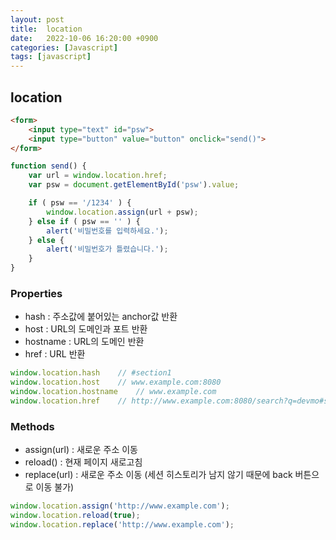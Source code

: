 ```yaml
---
layout: post
title:  location
date:   2022-10-06 16:20:00 +0900
categories: [Javascript] 
tags: [javascript]
---
```


## location

```html
<form>
    <input type="text" id="psw">
    <input type="button" value="button" onclick="send()">
</form>
```

```javascript
function send() {
    var url = window.location.href;
    var psw = document.getElementById('psw').value;

    if ( psw == '/1234' ) {
        window.location.assign(url + psw);
    } else if ( psw == '' ) {
        alert('비밀번호를 입력하세요.');
    } else {
        alert('비밀번호가 틀렸습니다.');
    }
}
```

### Properties

- hash : 주소값에 붙어있는 anchor값 반환
- host : URL의 도메인과 포트 반환
- hostname : URL의 도메인 반환
- href : URL 반환

```javascript
window.location.hash    // #section1
window.location.host    // www.example.com:8080
window.location.hostname    // www.example.com
window.location.href    // http://www.example.com:8080/search?q=devmo#section1
```

### Methods

- assign(url) : 새로운 주소 이동
- reload() : 현재 페이지 새로고침
- replace(url) : 새로운 주소 이동 (세션 히스토리가 남지 않기 때문에 back 버튼으로 이동 불가)

```javascript
window.location.assign('http://www.example.com');
window.location.reload(true);
window.location.replace('http://www.example.com');
```